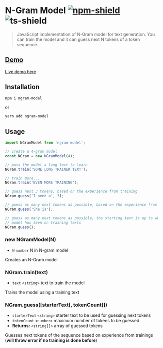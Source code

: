 # N-Gram Model [![npm-shield]][npm] ![ts-shield]
> JavaScript implementation of N-Gram model for text generation. You can train the model and it can guess next N tokens of a token sequence.

## [Demo][demo]

[Live demo here][demo]

## Installation

```bash
npm i ngram-model
```
or
```bash
yarn add ngram-model
```

## Usage

```ts
import NGramModel from 'ngram-model';

// create a 4-gram model
const NGram = new NGramModel(4);

// pass the model a long text to learn
NGram.train('SOME LONG TRAINER TEXT');

// train more...
NGram.train('EVEN MORE TRAINING');

// guess next 3 tokens, based on the experience from training
NGram.guess('I need a', 3);

// guess as many next tokens as possible, based on the experience from training
NGram.guess('She is');

// guess as many next tokens as possible, the starting text is up to what the 
// model has seen on training texts
NGram.guess();
```

### new NGramModel(N)
- `N` `number` N in N-gram model

Creates an N-Gram model

### NGram.train(text)
- `text` `<string>` text to train the model

Trains the model using a training text


### NGram.guess([starterText[, tokenCount]])
- `starterText` `<string>` starter text to be used for guessing next tokens
- `tokenCount` `<number>` maximum number of tokens to be guessed
- **Returns:** `<string[]>` array of guessed tokens

Guesses next tokens of the sequence based on experience from trainings (**will throw error if no training is done before**)

[npm]: https://www.npmjs.com/package/ngram-model
[npm-shield]: https://img.shields.io/badge/npm-1.0.2-green?style=flat-square
[ts-shield]: https://img.shields.io/badge/TypeScript-blue?style=flat-square
[demo]: https://ngram-model-demo.vercel.app/
